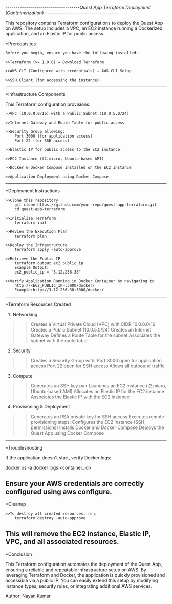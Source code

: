 -----------------*-------------------Quest App Terraform Deployment (Containerization)-----------------*-------------------

This repository contains Terraform configurations to deploy the Quest App on AWS. The setup includes a VPC, an EC2 instance running a Dockerized application, and an Elastic IP for public access.

*Prerequisites

    Before you begin, ensure you have the following installed:

    >>Terraform (>= 1.0.0) → Download Terraform

    >>AWS CLI (Configured with credentials) → AWS CLI Setup

    >>SSH Client (for accessing the instance)
---------------------------------------------------------------------------------------------------------------------------------
*Infrastructure Components

This Terraform configuration provisions:

    >>VPC (10.0.0.0/16) with a Public Subnet (10.0.5.0/24)

    >>Internet Gateway and Route Table for public access

    >>Security Group allowing:
        Port 3000 (for application access)
        Port 22 (for SSH access)

    >>Elastic IP for public access to the EC2 instance

    >>EC2 Instance (t2.micro, Ubuntu-based AMI)

    >>Docker & Docker Compose installed on the EC2 instance

    >>Application Deployment using Docker Compose
---------------------------------------------------------------------------------------------------------------------------------
*Deployment Instructions

    >>Clone this repository
        git clone https://github.com/your-repo/quest-app-terraform.git
        cd quest-app-terraform

    >>Initialize Terraform
        terraform init

    >>Review the Execution Plan
        terraform plan

    >>Deploy the Infrastructure
        terraform apply -auto-approve

    >>Retrieve the Public IP
        terraform output ec2_public_ip
        Example Output:
        ec2_public_ip = "3.12.236.38"

    >>Verify Application Running in Docker Container by navigating to
        http://<EC2_PUBLIC_IP>:3000/docker/
        Example:http://3.12.236.38:3000/docker/
---------------------------------------------------------------------------------------------------------------------------------
*Terraform Resources Created

1. Networking

>>Creates a Virtual Private Cloud (VPC) with CIDR 10.0.0.0/16
>>Creates a Public Subnet (10.0.5.0/24)
>>Creates an Internet Gateway
>>Defines a Route Table for the subnet
>>Associates the subnet with the route table

2. Security

>>Creates a Security Group with:
    Port 3000 open for application access
    Port 22 open for SSH access
    Allows all outbound traffic

3. Compute

>>Generates an SSH key pair
>>Launches an EC2 instance (t2.micro, Ubuntu-based AMI)
>>Allocates an Elastic IP for the EC2 instance
>>Associates the Elastic IP with the EC2 instance

4. Provisioning & Deployment

>>Generates an RSA private key for SSH access
>>Executes remote provisioning steps:
    Configures the EC2 instance (SSH, permissions)
    Installs Docker and Docker Compose
    Deploys the Quest App using Docker Compose
---------------------------------------------------------------------------------------------------------------------------------
*Troubleshooting

If the application doesn't start, verify Docker logs:

docker ps -a
docker logs <container_id>

Ensure your AWS credentials are correctly configured using aws configure.
---------------------------------------------------------------------------------------------------------------------------------
*Cleanup
    
    >>To destroy all created resources, run:
        terraform destroy -auto-approve

This will remove the EC2 instance, Elastic IP, VPC, and all associated resources.
---------------------------------------------------------------------------------------------------------------------------------
*Conclusion

This Terraform configuration automates the deployment of the Quest App, ensuring a reliable and repeatable infrastructure setup on AWS. By leveraging Terraform and Docker, the application is quickly provisioned and accessible via a public IP. You can easily extend this setup by modifying instance types, security rules, or integrating additional AWS services.

Author: Nayan Kumar